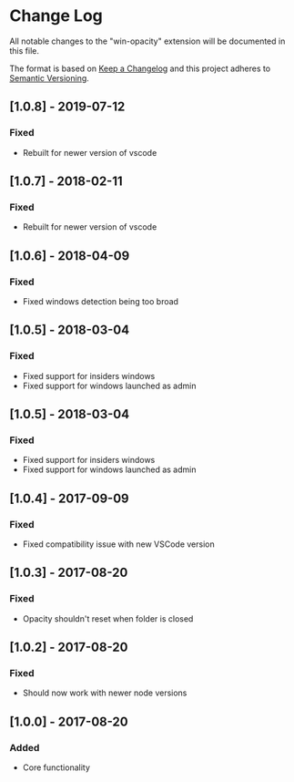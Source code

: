 # Change Log
All notable changes to the "win-opacity" extension will be documented in this file.

The format is based on [Keep a Changelog](http://keepachangelog.com/en/1.0.0/)
and this project adheres to [Semantic Versioning](http://semver.org/spec/v2.0.0.html).

## [1.0.8] - 2019-07-12
### Fixed
 - Rebuilt for newer version of vscode

## [1.0.7] - 2018-02-11
### Fixed
 - Rebuilt for newer version of vscode

## [1.0.6] - 2018-04-09
### Fixed
 - Fixed windows detection being too broad

## [1.0.5] - 2018-03-04
### Fixed
 - Fixed support for insiders windows
 - Fixed support for windows launched as admin

## [1.0.5] - 2018-03-04
### Fixed
 - Fixed support for insiders windows
 - Fixed support for windows launched as admin

## [1.0.4] - 2017-09-09
### Fixed
 - Fixed compatibility issue with new VSCode version

## [1.0.3] - 2017-08-20
### Fixed
 - Opacity shouldn't reset when folder is closed

## [1.0.2] - 2017-08-20
### Fixed
 - Should now work with newer node versions

## [1.0.0] - 2017-08-20
### Added
 - Core functionality
